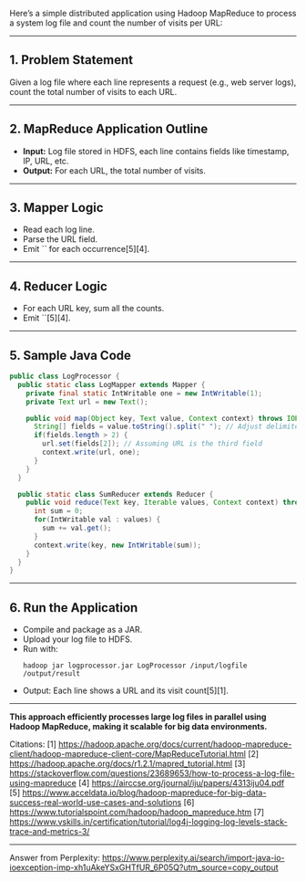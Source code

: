 Here’s a simple distributed application using Hadoop MapReduce to process a system log file and count the number of visits per URL:

---

## **1. Problem Statement**

Given a log file where each line represents a request (e.g., web server logs), count the total number of visits to each URL.

---

## **2. MapReduce Application Outline**

- **Input:** Log file stored in HDFS, each line contains fields like timestamp, IP, URL, etc.
- **Output:** For each URL, the total number of visits.

---

## **3. Mapper Logic**

- Read each log line.
- Parse the URL field.
- Emit `` for each occurrence[5][4].

---

## **4. Reducer Logic**

- For each URL key, sum all the counts.
- Emit ``[5][4].

---

## **5. Sample Java Code**

```java
public class LogProcessor {
  public static class LogMapper extends Mapper {
    private final static IntWritable one = new IntWritable(1);
    private Text url = new Text();

    public void map(Object key, Text value, Context context) throws IOException, InterruptedException {
      String[] fields = value.toString().split(" "); // Adjust delimiter as per your log format
      if(fields.length > 2) {
        url.set(fields[2]); // Assuming URL is the third field
        context.write(url, one);
      }
    }
  }

  public static class SumReducer extends Reducer {
    public void reduce(Text key, Iterable values, Context context) throws IOException, InterruptedException {
      int sum = 0;
      for(IntWritable val : values) {
        sum += val.get();
      }
      context.write(key, new IntWritable(sum));
    }
  }
}
```

---

## **6. Run the Application**

- Compile and package as a JAR.
- Upload your log file to HDFS.
- Run with:  
  ```
  hadoop jar logprocessor.jar LogProcessor /input/logfile /output/result
  ```
- Output: Each line shows a URL and its visit count[5][1].

---

**This approach efficiently processes large log files in parallel using Hadoop MapReduce, making it scalable for big data environments.**

Citations:
[1] https://hadoop.apache.org/docs/current/hadoop-mapreduce-client/hadoop-mapreduce-client-core/MapReduceTutorial.html
[2] https://hadoop.apache.org/docs/r1.2.1/mapred_tutorial.html
[3] https://stackoverflow.com/questions/23689653/how-to-process-a-log-file-using-mapreduce
[4] https://airccse.org/journal/iju/papers/4313iju04.pdf
[5] https://www.acceldata.io/blog/hadoop-mapreduce-for-big-data-success-real-world-use-cases-and-solutions
[6] https://www.tutorialspoint.com/hadoop/hadoop_mapreduce.htm
[7] https://www.vskills.in/certification/tutorial/log4j-logging-log-levels-stack-trace-and-metrics-3/

---
Answer from Perplexity: https://www.perplexity.ai/search/import-java-io-ioexception-imp-xh1uAkeYSxGHTfUR_6P05Q?utm_source=copy_output
